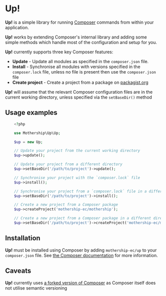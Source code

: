 # Up!

**Up!** is a simple library for running <a href="http://getcomposer.org">Composer</a> commands from within your application.

**Up!** works by extending Composer's internal library and adding some simple methods which handle most of the configuration and setup for you.

**Up!** currently supports three key Composer features:

+ **Update** - Update all modules as specified in the `composer.json` file.
+ **Install** - Synchronise all modules with versions specified in the `composer.lock` file, unless no file is present then use the `composer.json` file
+ **Create project** - Create a project from a package on <a href="http://packagist.org">packagist.org</a>

**Up!** will assume that the relevant Composer configuration files are in the current working directory, unless specified via the `setBaseDir()` method

## Usage examples

```php
    <?php

    use Mothership\Up\Up;

    $up = new Up;

    // Update your project from the current working directory
    $up->update();

    // Update your project from a different directory
    $up->setBaseDir('/path/to/project')->update();

    // Synchronise your project with the `composer.lock` file
    $up->install();

    // Synchronise your project from a `composer.lock` file in a different directory
    $up->setBaseDir('/path/to/project')->install();

    // Create a new project from a Composer package
    $up->createProject('mothership-ec/mothership');

    // Create a new project from a Composer package in a different directory
    $up->setBaseDir('/path/to/project')->createProject('mothership-ec/mothership');
```

## Installation

**Up!** must be installed using Composer by adding `mothership-ec/up` to your `composer.json` file. See <a href="https://getcomposer.org/doc/01-basic-usage.md">the Composer documentation</a> for more information.

## Caveats

**Up!** currently uses <a href="http://github.com/mothership-ec/composer">a forked version of Composer</a> as Composer itself does not utilise semantic versioning
